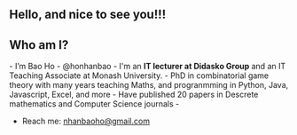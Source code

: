 
<h2>Hello, and nice to see you!!!</h2>

<h2>Who am I?</h2>
- I’m Bao Ho - @honhanbao
- I'm an <b>IT lecturer at Didasko Group</b> and an IT Teaching Associate at Monash University.
- PhD in combinatorial game theory with many years teaching Maths, and progranmming in Python, Java, Javascript, Excel, and more
- Have published 20 papers in Descrete mathematics and Computer Science journals
- 

- Reach me: nhanbaoho@gmail.com

<!---
honhanbao/honhanbao is a ✨ special ✨ repository because its `README.md` (this file) appears on your GitHub profile.
You can click the Preview link to take a look at your changes.
--->
